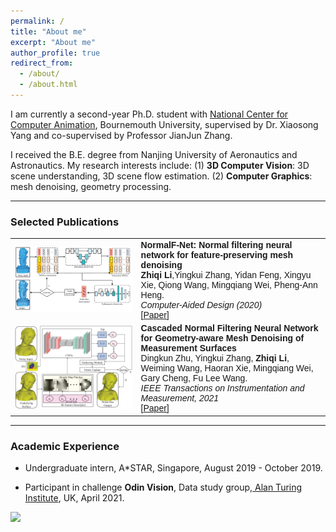 ```yaml
---
permalink: /
title: "About me"
excerpt: "About me"
author_profile: true
redirect_from: 
  - /about/
  - /about.html
---
```


I am currently a second-year Ph.D. student with [National Center for Computer Animation](https://www.bournemouth.ac.uk/about/our-faculties/faculty-media-communication/national-centre-computer-animation), Bournemouth University, supervised by  Dr. Xiaosong Yang and co-supervised by Professor JianJun Zhang. 

I received the B.E. degree from Nanjing University of Aeronautics and Astronautics. 
My research interests include: (1) **3D Computer Vision**: 3D scene understanding, 3D scene flow estimation. (2) **Computer Graphics**: mesh denoising, geometry processing.

<style>
table, th, td {
  border: none;
  border-collapse: collapse;
}
</style>

_______________________________________________________________________________________________________
<h3>
  <a name="Publications"></a> Selected Publications
</h3>

 <font face="helvetica, ariel, &#39;sans serif&#39;">
            <table cellspacing="0" cellpadding="0" class="noBorder">
                <tbody>
	          <tr>
                    <td class="noBorder" width="40%">
                        <img width="320" src="../images/fig1.png" border="0">
                            </td>
                    <td>
	                    <b>NormalF-Net: Normal filtering neural network for feature-preserving mesh denoising</b>
	                    <br>
	                    <strong>Zhiqi Li</strong>,Yingkui Zhang, Yidan Feng, Xingyu Xie, Qiong Wang, Mingqiang Wei, Pheng-Ann Heng. 
	                    <br>
	                    <em>Computer-Aided Design (2020) </em>
	                    <br>
			    [<a href="https://doi.org/10.1016/j.cad.2020.102861">Paper</a>]
                    </td>
                </tr>
	          <tr>
                    <td width="40%">
                        <img width="320" src="../images/cnf.gif" border="0">
                            </td>
                    <td>
	                    <b>Cascaded Normal Filtering Neural Network for Geometry-aware Mesh Denoising of Measurement Surfaces</b>
	                    <br>
	                    Dingkun Zhu, Yingkui Zhang, <strong>Zhiqi Li</strong>, Weiming Wang, Haoran Xie, Mingqiang Wei, Gary Cheng, Fu Lee Wang.
	                    <br>
	                    <em>IEEE Transactions on Instrumentation and Measurement, 2021 </em>
	                    <br>
			 [<a href="https://ieeexplore.ieee.org/document/9360624">Paper</a>]
                    </td>
                </tr>
            	</tbody>
            </table>
</font>

_______________________________________________________________________________________________________

<h3>
  <a name="intership"></a> Academic Experience
</h3>
<div class="intership">
      <ul>
         <li>Undergraduate intern, A*STAR, Singapore, August 2019 - October 2019.</li>
      </ul>
</div>
<div class="intership">
      <ul>
         <li>Participant in challenge <strong>Odin Vision</strong>, Data study group,<a href="https://www.turing.ac.uk/events/data-study-group-april-2021"> Alan Turing Institute</a>, UK, April 2021.</li>
      </ul>
</div>

<a href="https://clustrmaps.com/site/1biv7"  title="Visit tracker"><img src="//www.clustrmaps.com/map_v2.png?d=qv-SrbWjrImNRLSA9kPE8zvlhd6ggV1tmAR0PlpqNBk&cl=ffffff" /></a>





